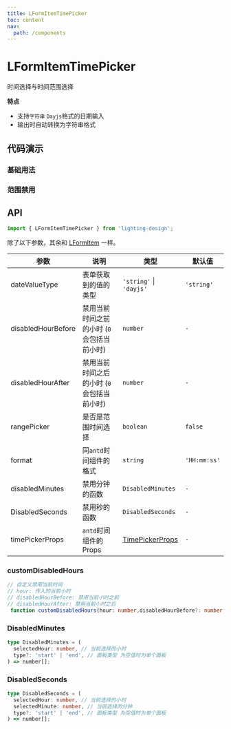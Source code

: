 ```yaml
---
title: LFormItemTimePicker
toc: content
nav:
  path: /components
---
```


# LFormItemTimePicker

时间选择与时间范围选择

**特点**

- 支持`字符串` `Dayjs`格式的日期输入
- 输出时自动转换为字符串格式

## 代码演示

### 基础用法

<code src='./demos/Demo1.tsx'></code>

### 范围禁用

<!-- <code src='./demos/Demo2.tsx'></code> -->

## API

```ts
import { LFormItemTimePicker } from 'lighting-design';
```

除了以下参数，其余和 [LFormItem](/components/form-item) 一样。

| 参数               | 说明                                        | 类型                                                                 | 默认值       |
| ------------------ | ------------------------------------------- | -------------------------------------------------------------------- | ------------ |
| dateValueType      | 表单获取到的值的类型                        | `'string'` \| `'dayjs'`                                              | `'string'`   |
| disabledHourBefore | 禁用当前时间之前的小时 (`0` 会包括当前小时) | `number`                                                             | `-`          |
| disabledHourAfter  | 禁用当前时间之后的小时 (`0` 会包括当前小时) | `number`                                                             | `-`          |
| rangePicker        | 是否是范围时间选择                          | `boolean`                                                            | `false`      |
| format             | 同`antd`时间组件的格式                      | `string`                                                             | `'HH:mm:ss'` |
| disabledMinutes    | 禁用分钟的函数                              | `DisabledMinutes`                                                    | `-`          |
| DisabledSeconds    | 禁用秒的函数                                | `DisabledSeconds`                                                    | `-`          |
| timePickerProps    | `antd`时间组件的 Props                      | [TimePickerProps](https://ant.design/components/time-picker-cn/#api) | `-`          |

### customDisabledHours

```ts
// 自定义禁用当前时间
// hour: 传入的当前小时
// disabledHourBefore: 禁用当前小时之前
// disabledHourAfter: 禁用当前小时之后
 function customDisabledHours(hour: number,disabledHourBefore?: number, disabledHourAfter?: number) => number[]
```

### DisabledMinutes

```ts
type DisabledMinutes = (
  selectedHour: number, // 当前选择的小时
  type?: 'start' | 'end', // 面板类型 为空值时为单个面板
) => number[];
```

### DisabledSeconds

```ts
type DisabledSeconds = (
  selectedHour: number, // 当前选择的小时
  selectedMinute: number, // 当前选择的分钟
  type?: 'start' | 'end', // 面板类型 为空值时为单个面板
) => number[];
```
